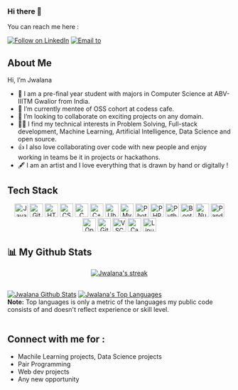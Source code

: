 
<!---
Jwalana-R/Jwalana-R is a ✨ special ✨ repository because its `README.md` (this file) appears on your GitHub profile.
You can click the Preview link to take a look at your changes.
--->
### Hi there 👋

You can reach me here :
<p align="left">
  <a href="https://www.linkedin.com/in/jwalana-r-616787220/"><img title="Follow on LinkedIn" src="https://img.shields.io/badge/LinkedIn-0077B5?style=for-the-badge&logo=linkedin&logoColor=white"/></a>
  <a href="mailto:ravijwalana@gmail.com"><img title="Email to" src="https://img.shields.io/badge/Gmail-D14836?style=for-the-badge&logo=gmail&logoColor=white"/></a>
   
## About Me 
Hi, I’m Jwalana
- 🔭 I am a pre-final year student with majors in Computer Science at ABV-IIITM Gwalior from India.
- 🌱 I’m currently mentee of OSS cohort at codess cafe.
- 💞️ I’m looking to collaborate on exciting projects on any domain.
- 👩‍💻 I find my technical interests in Problem Solving, Full-stack development, Machine Learning, Artificial Intelligence, Data Science and open source. 
- 👍 I also love collaborating over code with new people and enjoy working in teams be it in projects or hackathons. 
- 🖋️ I am an artist and I love everything that is drawn by hand or digitally !

## Tech Stack

<p align="center">
<img alt="JavaScript" height="30" src="https://img.shields.io/badge/javascript%20-%23323330.svg?&style=for-the-badge&logo=javascript&logoColor=%23F7DF1E"/>
<img alt="Git" height="30" src="https://img.shields.io/badge/git%20-%23F05033.svg?&style=for-the-badge&logo=git&logoColor=white"/>
<img alt="HTML5" height="30" src="https://img.shields.io/badge/html5%20-%23E34F26.svg?&style=for-the-badge&logo=html5&logoColor=white"/>
<img alt="CSS3" height="30" src="https://img.shields.io/badge/css3%20-%231572B6.svg?&style=for-the-badge&logo=css3&logoColor=white"/>
<img alt="C" height="30" src="https://img.shields.io/badge/c%20-%2300599C.svg?&style=for-the-badge&logo=c&logoColor=white"/>
<img alt="C++" height="30" src="https://img.shields.io/badge/c++%20-%2300599C.svg?&style=for-the-badge&logo=c%2B%2B&ogoColor=white"/>
<img alt="Ubuntu" height="30" src="https://img.shields.io/badge/Ubuntu-E95420?style=for-the-badge&logo=ubuntu&logoColor=white" />
<img alt='MySQL' height="30" src="https://img.shields.io/badge/SQL-MySQL?style=for-the-badge&logo=mysql&color=F29111"/>
<img alt='Photoshop' height="30" src="https://img.shields.io/badge/-Photoshop-blue" />
<img alt="PHP" height="30" src="https://img.shields.io/badge/PHP-777BB4?style=for-the-badge&logo=php&logoColor=white" />
<img alt="Python" height="30" src="https://img.shields.io/badge/Python-3776AB?style=for-the-badge&logo=python&logoColor=white" />
<img alt="Bootstrap" height="30" src="https://img.shields.io/badge/Bootstrap-563D7C?style=for-the-badge&logo=bootstrap&logoColor=white" />
<img alt="NumPy" height="30" src="https://img.shields.io/badge/NumPy-013243?style=for-the-badge&logo=numpy&logoColor=white" />
<img alt="Pandas" height="30" src="https://img.shields.io/badge/Pandas-150458?style=for-the-badge&logo=pandas&logoColor=white" />
<img alt="OpenCV" height="30" src="https://img.shields.io/badge/OpenCV-5C3EE8?style=for-the-badge&logo=opencv&logoColor=white" />
<img alt="GitHub" height="30" src="https://img.shields.io/badge/GitHub-181717?style=for-the-badge&logo=github&logoColor=white" />
<img alt="VSCode" height="30" src="https://img.shields.io/badge/VSCode-007ACC?style=for-the-badge&logo=visual-studio-code&logoColor=white" />
<img alt="Canva" height="30" src="https://img.shields.io/badge/Canva-00C4CC?style=for-the-badge&logo=canva&logoColor=white" />
<img alt="Linux" height="30" src="https://img.shields.io/badge/Linux-FCC624?style=for-the-badge&logo=linux&logoColor=black" />
</p>

## 📊 My Github Stats
<p align="center">
    <a href="https://github.com/SubhamRaoniar28/github-readme-streak-stats">
        <img title="🔥 Get streak stats for your profile at git.io/streak-stats" alt="Jwalana's streak" src="https://github-readme-streak-stats.herokuapp.com/?user=jwalana-r&theme=black-ice&hide_border=true&stroke=0000&background=060A0CD0"/>
    </a>
</p>

  <br/>
    <a href="https://github.com/SubhamRaoniar28/github-readme-stats"><img alt="Jwalana Github Stats" src="https://github-readme-stats.vercel.app/api?username=jwalana-r&show_icons=true&count_private=true&theme=react&hide_border=true&bg_color=0D1117" /></a>
  <a href="https://github.com//github-readme-stats"><img alt="Jwalana's Top Languages" src="https://github-readme-stats.vercel.app/api/top-langs/?username=jwalana-r&langs_count=8&count_private=true&layout=compact&theme=react&hide_border=true&bg_color=0D1117" /></a>
  <br/>
  <b>Note:</b> Top languages is only a metric of the languages my public code consists of and doesn't reflect experience or skill level.


<br/>
<br/>

## Connect with me for :
  - Machile Learning projects, Data Science projects
  - Pair Programming
  - Web dev projects
  - Any new opportunity 
